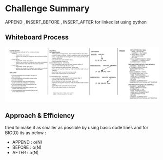 # Challenge Summary
APPEND , INSERT_BEFORE , INSERT_AFTER for linkedlist using python

## Whiteboard Process
![sol](Untitled%20(1).jpg)

## Approach & Efficiency
tried to make it as smaller as possible by using basic code lines and for BIG(O) its as below :
- APPEND : o(N)
- BEFORE : o(N)
- AFTER : o(N)

